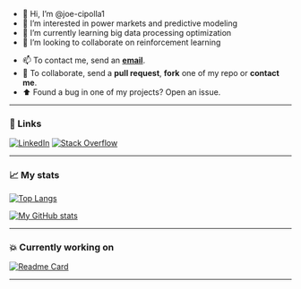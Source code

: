 - 👋 Hi, I’m @joe-cipolla1
- 👀 I’m interested in power markets and predictive modeling
- 🌱 I’m currently learning big data processing optimization
- 💞️ I’m looking to collaborate on reinforcement learning

<!---
joe-cipolla1/joe-cipolla1 is a ✨ special ✨ repository because its `README.md` (this file) appears on your GitHub profile.
You can click the Preview link to take a look at your changes.
--->

- 📫 To contact me, send an [**email**](mailto:jcipolla@dynastypower.ca).
- 💬 To collaborate, send a **pull request**, **fork** one of my repo or **contact me**.
- :arrow_up: Found a bug in one of my projects? Open an issue.

***

### :link: Links

[![LinkedIn](https://img.shields.io/badge/-LinkedIn-black?style=for-the-badge&logo=linkedin&logoColor=white)](https://www.linkedin.com/in/jlcipolla/ "Linkedin") [![Stack Overflow](https://img.shields.io/badge/-Stack_Overflow-black?style=for-the-badge&logo=stack-overflow&logoColor=white)](https://stackoverflow.com/users/6696671/joe "Stack Overflow")

***

### :chart_with_upwards_trend: My stats

[![Top Langs](https://github-readme-stats.vercel.app/api/top-langs?username=joe-cipolla1&layout=compact&theme=algolia)](https://github.com/joe-cipolla1/github-readme-stats)

[![My GitHub stats](https://github-readme-stats.vercel.app/api?username=joe-cipolla1&show_icons=true&count_private=true&theme=algolia&exclude_repo=joe-cipolla1.github.io)](https://github.com/joe-cipolla1/github-readme-stats)

***

### :collision: Currently working on

[![Readme Card](https://github-readme-stats.vercel.app/api/pin/?username=joe-cipolla1&repo=das&theme=algolia)](https://github.com/joe-cipolla1/das)

***
